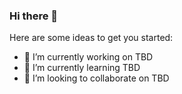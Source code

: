 ### Hi there 👋

Here are some ideas to get you started:

- 🔭 I’m currently working on TBD
- 🌱 I’m currently learning TBD
- 👯 I’m looking to collaborate on TBD
<!--
- 🤔 I’m looking for help with ...
- 💬 Ask me about ...
- 📫 How to reach me: ...
- 😄 Pronouns: ...
- ⚡ Fun fact: ...
-->
